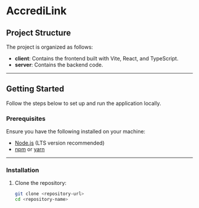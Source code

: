 # AccrediLink

## Project Structure

The project is organized as follows:


- **client**: Contains the frontend built with Vite, React, and TypeScript.  
- **server**: Contains the backend code.

---

## Getting Started

Follow the steps below to set up and run the application locally.

### Prerequisites

Ensure you have the following installed on your machine:
- [Node.js](https://nodejs.org/) (LTS version recommended)
- [npm](https://www.npmjs.com/) or [yarn](https://yarnpkg.com/)

---

### Installation

1. Clone the repository:
   ```bash
   git clone <repository-url>
   cd <repository-name>
